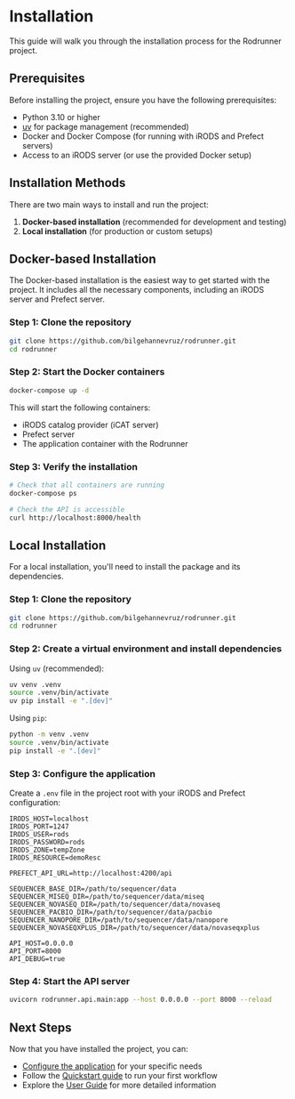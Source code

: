 # Installation

This guide will walk you through the installation process for the Rodrunner project.

## Prerequisites

Before installing the project, ensure you have the following prerequisites:

- Python 3.10 or higher
- [uv](https://github.com/astral-sh/uv) for package management (recommended)
- Docker and Docker Compose (for running with iRODS and Prefect servers)
- Access to an iRODS server (or use the provided Docker setup)

## Installation Methods

There are two main ways to install and run the project:

1. **Docker-based installation** (recommended for development and testing)
2. **Local installation** (for production or custom setups)

## Docker-based Installation

The Docker-based installation is the easiest way to get started with the project. It includes all the necessary components, including an iRODS server and Prefect server.

### Step 1: Clone the repository

```bash
git clone https://github.com/bilgehannevruz/rodrunner.git
cd rodrunner
```

### Step 2: Start the Docker containers

```bash
docker-compose up -d
```

This will start the following containers:
- iRODS catalog provider (iCAT server)
- Prefect server
- The application container with the Rodrunner

### Step 3: Verify the installation

```bash
# Check that all containers are running
docker-compose ps

# Check the API is accessible
curl http://localhost:8000/health
```

## Local Installation

For a local installation, you'll need to install the package and its dependencies.

### Step 1: Clone the repository

```bash
git clone https://github.com/bilgehannevruz/rodrunner.git
cd rodrunner
```

### Step 2: Create a virtual environment and install dependencies

Using `uv` (recommended):

```bash
uv venv .venv
source .venv/bin/activate
uv pip install -e ".[dev]"
```

Using `pip`:

```bash
python -m venv .venv
source .venv/bin/activate
pip install -e ".[dev]"
```

### Step 3: Configure the application

Create a `.env` file in the project root with your iRODS and Prefect configuration:

```
IRODS_HOST=localhost
IRODS_PORT=1247
IRODS_USER=rods
IRODS_PASSWORD=rods
IRODS_ZONE=tempZone
IRODS_RESOURCE=demoResc

PREFECT_API_URL=http://localhost:4200/api

SEQUENCER_BASE_DIR=/path/to/sequencer/data
SEQUENCER_MISEQ_DIR=/path/to/sequencer/data/miseq
SEQUENCER_NOVASEQ_DIR=/path/to/sequencer/data/novaseq
SEQUENCER_PACBIO_DIR=/path/to/sequencer/data/pacbio
SEQUENCER_NANOPORE_DIR=/path/to/sequencer/data/nanopore
SEQUENCER_NOVASEQXPLUS_DIR=/path/to/sequencer/data/novaseqxplus

API_HOST=0.0.0.0
API_PORT=8000
API_DEBUG=true
```

### Step 4: Start the API server

```bash
uvicorn rodrunner.api.main:app --host 0.0.0.0 --port 8000 --reload
```

## Next Steps

Now that you have installed the project, you can:

- [Configure the application](configuration.md) for your specific needs
- Follow the [Quickstart guide](quickstart.md) to run your first workflow
- Explore the [User Guide](../user-guide/overview.md) for more detailed information
